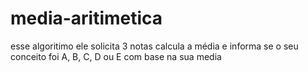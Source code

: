 # media-aritimetica
esse algoritimo ele solicita 3 notas calcula a média e informa se o seu conceito foi A, B, C, D ou E com base na sua media
